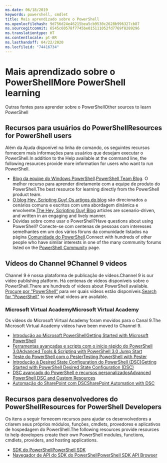 ```yaml
---
ms.date: 06/18/2019
keywords: powershell, cmdlet
title: Mais aprendizado sobre o PowerShell
ms.openlocfilehash: 9d756d24e46215bea5cb9530c2628b996327cb87
ms.sourcegitcommit: 6545c60578f7745be015111052fd7769f8289296
ms.translationtype: HT
ms.contentlocale: pt-BR
ms.lasthandoff: 04/22/2020
ms.locfileid: "74416734"
---
```

# <a name="more-powershell-learning"></a><span data-ttu-id="3a651-103">Mais aprendizado sobre o PowerShell</span><span class="sxs-lookup"><span data-stu-id="3a651-103">More PowerShell learning</span></span>

<span data-ttu-id="3a651-104">Outras fontes para aprender sobre o PowerShell</span><span class="sxs-lookup"><span data-stu-id="3a651-104">Other sources to learn PowerShell</span></span>

## <a name="resources-for-powershell-users"></a><span data-ttu-id="3a651-105">Recursos para usuários do PowerShell</span><span class="sxs-lookup"><span data-stu-id="3a651-105">Resources for PowerShell users</span></span>

<span data-ttu-id="3a651-106">Além da Ajuda disponível na linha de comando, os seguintes recursos fornecem mais informações para usuários que desejam executar o PowerShell.</span><span class="sxs-lookup"><span data-stu-id="3a651-106">In addition to the Help available at the command line, the following resources provide more information for users who want to run PowerShell.</span></span>

- <span data-ttu-id="3a651-107">[Blog da equipe do Windows PowerShell](https://devblogs.microsoft.com/powershell/).</span><span class="sxs-lookup"><span data-stu-id="3a651-107">[PowerShell Team Blog](https://devblogs.microsoft.com/powershell/).</span></span> <span data-ttu-id="3a651-108">O melhor recurso para aprender diretamente com a equipe de produto do PowerShell.</span><span class="sxs-lookup"><span data-stu-id="3a651-108">The best resource for learning directly from the PowerShell product team.</span></span>
- <span data-ttu-id="3a651-109">[O blog Hey, Scripting Guy! Os artigos do blog](https://devblogs.microsoft.com/scripting/) são direcionados a cenários comuns e escritos com uma abordagem dinâmica e envolvente.</span><span class="sxs-lookup"><span data-stu-id="3a651-109">[The Hey, Scripting Guy! Blog](https://devblogs.microsoft.com/scripting/) articles are scenario-driven, and written in an engaging and lively manner.</span></span>
- <span data-ttu-id="3a651-110">Dúvidas sobre como usar o PowerShell?</span><span class="sxs-lookup"><span data-stu-id="3a651-110">Have questions about using PowerShell?</span></span> <span data-ttu-id="3a651-111">Conecte-se com centenas de pessoas com interesses semelhantes em um dos vários fóruns da comunidade listados na página [Comunidade do PowerShell](/powershell/#pivot=main&panel=community).</span><span class="sxs-lookup"><span data-stu-id="3a651-111">Connect with hundreds of other people who have similar interests in one of the many community forums listed on the [PowerShell Community](/powershell/#pivot=main&panel=community) page.</span></span>

## <a name="channel-9-videos"></a><span data-ttu-id="3a651-112">Vídeos do Channel 9</span><span class="sxs-lookup"><span data-stu-id="3a651-112">Channel 9 videos</span></span>

<span data-ttu-id="3a651-113">Channel 9 é nossa plataforma de publicação de vídeos.</span><span class="sxs-lookup"><span data-stu-id="3a651-113">Channel 9 is our video publishing platform.</span></span> <span data-ttu-id="3a651-114">Há centenas de vídeos disponíveis sobre o PowerShell.</span><span class="sxs-lookup"><span data-stu-id="3a651-114">There are hundreds of videos about PowerShell available.</span></span> <span data-ttu-id="3a651-115">[Procure por "PowerShell"](https://channel9.msdn.com/Search?term=PowerShell&sortBy=top-rated) para ver quais vídeos estão disponíveis.</span><span class="sxs-lookup"><span data-stu-id="3a651-115">[Search for "PowerShell"](https://channel9.msdn.com/Search?term=PowerShell&sortBy=top-rated) to see what videos are available.</span></span>

### <a name="microsoft-virtual-academy"></a><span data-ttu-id="3a651-116">Microsoft Virtual Academy</span><span class="sxs-lookup"><span data-stu-id="3a651-116">Microsoft Virtual Academy</span></span>

<span data-ttu-id="3a651-117">Os vídeos do Microsoft Virtual Academy foram movidos para o Canal 9.</span><span class="sxs-lookup"><span data-stu-id="3a651-117">The Microsoft Virtual Academy videos have been moved to Channel 9.</span></span>

- [<span data-ttu-id="3a651-118">Introdução ao Microsoft PowerShell</span><span class="sxs-lookup"><span data-stu-id="3a651-118">Getting Started with Microsoft PowerShell</span></span>](https://channel9.msdn.com/Series/Getting-Started-with-Microsoft-PowerShell)
- [<span data-ttu-id="3a651-119">Ferramentas avançadas e scripts com o início rápido do PowerShell 3.0</span><span class="sxs-lookup"><span data-stu-id="3a651-119">Advanced Tools & Scripting with PowerShell 3.0 Jump Start</span></span>](https://channel9.msdn.com/Series/Advanced-Tools-and-Scripting-with-PowerShell-3.0-Jump-Start)
- [<span data-ttu-id="3a651-120">Teste do PowerShell com o Pester</span><span class="sxs-lookup"><span data-stu-id="3a651-120">Testing PowerShell with Pester</span></span>](https://channel9.msdn.com/Series/Testing-PowerShell-with-Pester)
- [<span data-ttu-id="3a651-121">Introdução à Desired State Configuration do PowerShell (DSC)</span><span class="sxs-lookup"><span data-stu-id="3a651-121">Getting Started with PowerShell Desired State Configuration (DSC)</span></span>](https://channel9.msdn.com/Series/Getting-Started-with-PowerShell-DSC)
- [<span data-ttu-id="3a651-122">DSC avançado do PowerShell e recursos personalizados</span><span class="sxs-lookup"><span data-stu-id="3a651-122">Advanced PowerShell DSC and Custom Resources</span></span>](https://channel9.msdn.com/Series/Advanced-PowerShell-DSC-and-Custom-Resources)
- [<span data-ttu-id="3a651-123">Automação do SharePoint com DSC</span><span class="sxs-lookup"><span data-stu-id="3a651-123">SharePoint Automation with DSC</span></span>](https://channel9.msdn.com/Series/SharePoint-Automation-with-DSC)

## <a name="resources-for-powershell-developers"></a><span data-ttu-id="3a651-124">Recursos para desenvolvedores do PowerShell</span><span class="sxs-lookup"><span data-stu-id="3a651-124">Resources for PowerShell Developers</span></span>

<span data-ttu-id="3a651-125">Os itens a seguir fornecem recursos para ajudar os desenvolvedores a criarem seus próprios módulos, funções, cmdlets, provedores e aplicativos de hospedagem do PowerShell.</span><span class="sxs-lookup"><span data-stu-id="3a651-125">The following resources provide resources to help developers create their own PowerShell modules, functions, cmdlets, providers, and hosting applications.</span></span>

- [<span data-ttu-id="3a651-126">SDK do PowerShell</span><span class="sxs-lookup"><span data-stu-id="3a651-126">PowerShell SDK</span></span>](/powershell/scripting/developer/windows-powershell)
- [<span data-ttu-id="3a651-127">Navegador de API do SDK do PowerShell</span><span class="sxs-lookup"><span data-stu-id="3a651-127">PowerShell SDK API Browser</span></span>](/dotnet/api/system.management.automation)
